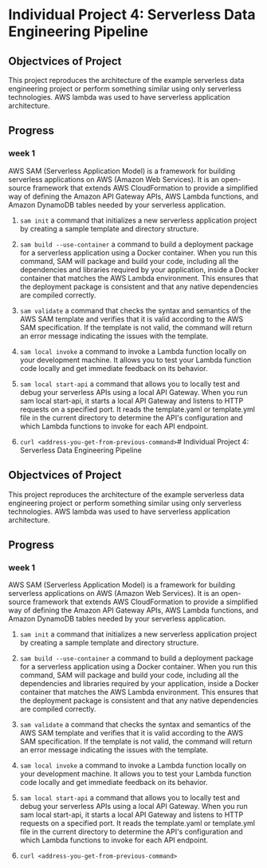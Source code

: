 # Individual Project 4: Serverless Data Engineering Pipeline

## Objectvices of Project
This project reproduces the architecture of the example serverless data engineering project or perform something similar using only serverless technologies.
AWS lambda was used to have serverless application architecture.

## Progress

### week 1

AWS SAM (Serverless Application Model) is a framework for building serverless applications on AWS (Amazon Web Services). It is an open-source framework that extends AWS CloudFormation to provide a simplified way of defining the Amazon API Gateway APIs, AWS Lambda functions, and Amazon DynamoDB tables needed by your serverless application.

1. `sam init`
a command that initializes a new serverless application project by creating a sample template and directory structure.


2. `sam build --use-container`
a command to build a deployment package for a serverless application using a Docker container.
When you run this command, SAM will package and build your code, including all the dependencies and libraries required by your application, inside a Docker container that matches the AWS Lambda environment. This ensures that the deployment package is consistent and that any native dependencies are compiled correctly.

3. `sam validate`
a command that checks the syntax and semantics of the AWS SAM template and verifies that it is valid according to the AWS SAM specification. If the template is not valid, the command will return an error message indicating the issues with the template.

4. `sam local invoke`
 a command to invoke a Lambda function locally on your development machine. It allows you to test your Lambda function code locally and get immediate feedback on its behavior.

5. `sam local start-api`
a command that allows you to locally test and debug your serverless APIs using a local API Gateway.
When you run sam local start-api, it starts a local API Gateway and listens to HTTP requests on a specified port. It reads the template.yaml or template.yml file in the current directory to determine the API's configuration and which Lambda functions to invoke for each API endpoint.

6. `curl <address-you-get-from-previous-command>`# Individual Project 4: Serverless Data Engineering Pipeline

## Objectvices of Project
This project reproduces the architecture of the example serverless data engineering project or perform something similar using only serverless technologies.
AWS lambda was used to have serverless application architecture.

## Progress

### week 1

AWS SAM (Serverless Application Model) is a framework for building serverless applications on AWS (Amazon Web Services). It is an open-source framework that extends AWS CloudFormation to provide a simplified way of defining the Amazon API Gateway APIs, AWS Lambda functions, and Amazon DynamoDB tables needed by your serverless application.

1. `sam init`
a command that initializes a new serverless application project by creating a sample template and directory structure.


2. `sam build --use-container`
a command to build a deployment package for a serverless application using a Docker container.
When you run this command, SAM will package and build your code, including all the dependencies and libraries required by your application, inside a Docker container that matches the AWS Lambda environment. This ensures that the deployment package is consistent and that any native dependencies are compiled correctly.

3. `sam validate`
a command that checks the syntax and semantics of the AWS SAM template and verifies that it is valid according to the AWS SAM specification. If the template is not valid, the command will return an error message indicating the issues with the template.

4. `sam local invoke`
 a command to invoke a Lambda function locally on your development machine. It allows you to test your Lambda function code locally and get immediate feedback on its behavior.

5. `sam local start-api`
a command that allows you to locally test and debug your serverless APIs using a local API Gateway.
When you run sam local start-api, it starts a local API Gateway and listens to HTTP requests on a specified port. It reads the template.yaml or template.yml file in the current directory to determine the API's configuration and which Lambda functions to invoke for each API endpoint.

6. `curl <address-you-get-from-previous-command>`